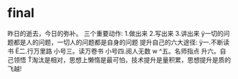 # final
昨日的逝去，今日的弥补。
三个重要动作:
    1.做出来
    2.写出来
    3.讲出来
ÿ一切的问题都是人的问题，一切人的问题都是自身的问题
提升自己的六大途径:
  ÿ一.不断读书
  Ë二.行万里路
  小号三。读万卷书
  小号四.阅人无数
  w ^五。名师指点
  升六。自己领悟
Ť淘汰是相对，思想上懒惰是最可怕，技术提升是量积累，思想提升是质的飞越!
    


